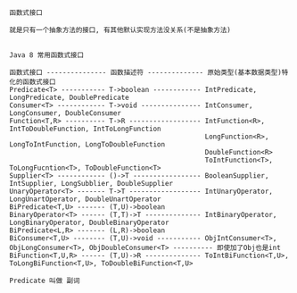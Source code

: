     
    函数式接口
    
    就是只有一个抽象方法的接口, 有其他默认实现方法没关系(不是抽象方法)
    
    
    Java 8 常用函数式接口
    
    函数式接口 --------------- 函数描述符 -------------- 原始类型(基本数据类型)特化的函数式接口
    Predicate<T> ----------- T->boolean ------------ IntPredicate, LongPredicate, DoublePredicate
    Consumer<T> ------------ T->void --------------- IntConsumer, LongConsumer, DoubleConsumer
    Function<T,R> ---------- T->R ------------------ IntFunction<R>, IntToDoubleFunction, IntToLongFunction
                                                     LongFunction<R>, LongToIntFunction, LongToDoubleFunction
                                                     DoubleFunction<R>
                                                     ToIntFunction<T>, ToLongFucntion<T>, ToDoubleFunction<T>
    Supplier<T> ------------ ()->T ----------------- BooleanSupplier, IntSupplier, LongSubblier, DoubleSupplier
    UnaryOperator<T> ------- T->T ------------------ IntUnaryOperator, LongUnartOperator, DoubleUnartOperator
    BiPredicate<T,U> ------- (T,U)->boolean
    BinaryOperator<T> ------ (T,T)->T -------------- IntBinaryOperator, LongBinaryOperator, DoubleBinaryOperator
    BiPredicate<L,R> ------- (L,R)->boolean
    BiConsumer<T,U> -------- (T,U)->void ----------- ObjIntConsumer<T>, ObjLongConsumer<T>, ObjDoubleConsumer<T> ---------- 即使加了Obj也是int
    BiFunction<T,U,R> ------ (T,U)->R -------------- ToIntBiFunction<T,U>, ToLongBiFunction<T,U>, ToDoubleBiFunction<T,U>
                                                     
    Predicate 叫做 副词
    
    
    
    
    
    
    
    
    
    
    
    
    
    
    
    
    
    
    
    
    
    
    
    
    
    
    
    
    
    
    